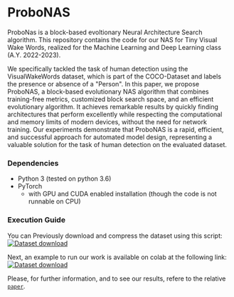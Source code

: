 # ProboNAS
ProboNas is a block-based evoltionary Neural Architecture Search algorithm.
This repository contains the code for our NAS for Tiny Visual Wake Words, realized for the Machine Learning and Deep Learning class (A.Y. 2022-2023).

We specifically tackled the task of human detection using the VisualWakeWords dataset, which is part of the COCO-Dataset and labels the presence or absence of a "Person". In this paper, we propose ProboNAS, a block-based evolutionary NAS algorithm that combines training-free metrics, customized block search space, and an efficient evolutionary algorithm. It achieves remarkable results by quickly finding architectures that perform excellently while respecting the computational and memory limits of modern devices, without the need for network training. Our experiments demonstrate that ProboNAS is a rapid, efficient, and successful approach for automated model design, representing a valuable solution for the task of human detection on the evaluated dataset.


### Dependencies
* Python 3 (tested on python 3.6)
* PyTorch
  * with GPU and CUDA enabled installation (though the code is not runnable on CPU)
 
### Execution Guide
You can Previously download and compress the dataset using this script: [![Dataset download](https://colab.research.google.com/assets/colab-badge.svg)](https://colab.research.google.com/drive/1zPJwTzZyh9xpxfFbhV1dmHH-FYe0ITa-#scrollTo=qkIbAzgB02De)

Next, an example to run our work is available on colab at the following link: [![Dataset download](https://colab.research.google.com/assets/colab-badge.svg)](https://colab.research.google.com/drive/13iaHOeUwYgUas3jofnPpXukBllm6fypu#scrollTo=W3tARQvUGkbb)

Please, for further information, and to see our results, refere to the relative [`paper`](path_to_the_paper).
